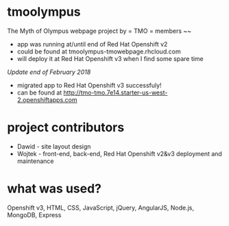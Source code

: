 # tmoolympus
The Myth of Olympus webpage project by = TMO = members
~~
- app was running at/until end of Red Hat Openshift v2
- could be found at tmoolympus-tmowebpage.rhcloud.com
- will deploy it at Red Hat Openshift v3 when I find some spare time

*Update end of February 2018*
- migrated app to Red Hat Openshift v3 successfuly!
- can be found at http://tmo-tmo.7e14.starter-us-west-2.openshiftapps.com

# project contributors

- Dawid - site layout design
- Wojtek - front-end, back-end, Red Hat Openshift v2&v3 deployment and maintenance

# what was used?

Openshift v3, HTML, CSS, JavaScript, jQuery, AngularJS, Node.js, MongoDB, Express
